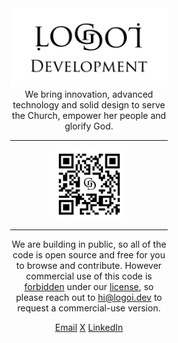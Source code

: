 <div align="center" style="width: 50%; margin: 0 auto;">
<a href="https://logoi.dev?source=ghb">
    <img width="333" alt="Logo Banner" src="/packages/blog/static/images/banners/banner.png" />
</a>

<div>
We bring innovation, advanced technology and solid design to serve the Church, empower her people and glorify God.
</div>

---

<a href="https://logoi.dev?source=ghqr">
    <img width="111" alt="QR logo" src="/packages/blog/static/images/qr.svg" />
</a>

---

We are building in public, so all of the code is open source and free for you to browse and contribute. However commercial use of this code is <u>forbidden</u> under our [license](/LICENSE.md), so please reach out to <a href="mailto:hi@logoi.dev?subject=License Code">hi@logoi.dev</a> to request a commercial-use version.

[Email](mailto:hi@logoi.dev) [X](https://x.com/logoidev) [LinkedIn](https://www.linkedin.com/company/logoidev)
</div>

